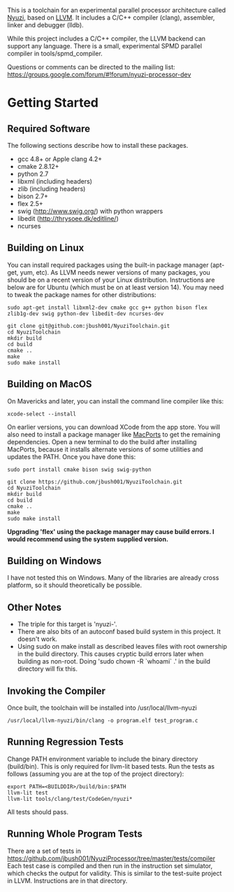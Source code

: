This is a toolchain for an experimental parallel processor architecture
called [Nyuzi](https://github.com/jbush001/NyuziProcessor), based on
[LLVM](http://llvm.org/).  It includes a C/C++ compiler (clang), assembler,
linker and debugger (lldb).

While this project includes a C/C++ compiler, the LLVM backend can support
any language.  There is a small, experimental SPMD parallel compiler in
tools/spmd_compiler.

Questions or comments can be directed to the mailing list:
https://groups.google.com/forum/#!forum/nyuzi-processor-dev

# Getting Started

## Required Software

The following sections describe how to install these packages.

- gcc 4.8+ or Apple clang 4.2+
- cmake 2.8.12+
- python 2.7
- libxml (including headers)
- zlib (including headers)
- bison 2.7+
- flex 2.5+
- swig (http://www.swig.org/) with python wrappers
- libedit (http://thrysoee.dk/editline/)
- ncurses

## Building on Linux 

You can install required packages using the built-in package manager (apt-get,
yum, etc). As LLVM needs newer versions of many packages, you should be on
a recent version of your Linux distribution. Instructions are below are for Ubuntu
(which must be on at least version 14). You may need to tweak the package names
for other distributions:

    sudo apt-get install libxml2-dev cmake gcc g++ python bison flex zlib1g-dev swig python-dev libedit-dev ncurses-dev

    git clone git@github.com:jbush001/NyuziToolchain.git
    cd NyuziToolchain
    mkdir build
    cd build
    cmake ..
    make
    sudo make install

## Building on MacOS

On Mavericks and later, you can install the command line compiler like this:

    xcode-select --install
    
On earlier versions, you can download XCode from the app store. You will also
need to install a package manager like [MacPorts](https://www.macports.org/) to
get the remaining dependencies. Open a new terminal to do the build after
installing MacPorts, because it installs alternate versions of some utilities
and updates the PATH. Once you have done this:


    sudo port install cmake bison swig swig-python

    git clone https://github.com/jbush001/NyuziToolchain.git
    cd NyuziToolchain
    mkdir build
    cd build
    cmake ..
    make
    sudo make install
    
**Upgrading 'flex' using the package manager may cause build errors. I
would recommend using the system supplied version.**


## Building on Windows

I have not tested this on Windows. Many of the libraries are already cross platform, 
so it should theoretically be possible.

## Other Notes

* The triple for this target is 'nyuzi-'.
* There are also bits of an autoconf based build system in this project.  It doesn't work.
* Using sudo on make install as described leaves files with root ownership in
  the build directory. This causes cryptic build errors later when building as
  non-root. Doing 'sudo chown -R &#x60;whoami&#x60; .' in the build directory
  will fix this.

## Invoking the Compiler

Once built, the toolchain will be installed into /usr/local/llvm-nyuzi

    /usr/local/llvm-nyuzi/bin/clang -o program.elf test_program.c 

## Running Regression Tests

Change PATH environment variable to include the binary directory (build/bin). This is only required 
for llvm-lit based tests. Run the tests as follows (assuming you are at the top of the project 
directory):

```
export PATH=<BUILDDIR>/build/bin:$PATH
llvm-lit test
llvm-lit tools/clang/test/CodeGen/nyuzi*
```

All tests should pass.

## Running Whole Program Tests

There are a set of tests in
https://github.com/jbush001/NyuziProcessor/tree/master/tests/compiler Each test
case is compiled and then run in the instruction set simulator, which checks
the output for validity. This is similar to the test-suite project in LLVM.
Instructions are in that directory.

